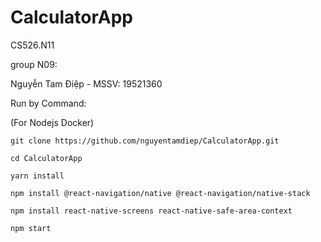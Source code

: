 # CalculatorApp

CS526.N11

group N09:

Nguyễn Tam Điệp - MSSV: 19521360

Run by Command:

(For Nodejs Docker)

`git clone https://github.com/nguyentamdiep/CalculatorApp.git`

`cd CalculatorApp`

`yarn install`

`npm install @react-navigation/native @react-navigation/native-stack`

`npm install react-native-screens react-native-safe-area-context`

`npm start`


